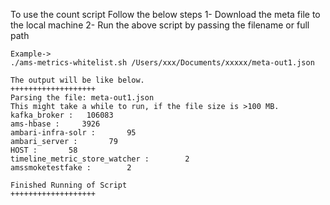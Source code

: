 To use the count script Follow the below steps
1- Download the meta file to the local machine
2- Run the above script by passing the filename or full path
	
	Example->
	./ams-metrics-whitelist.sh /Users/xxx/Documents/xxxxx/meta-out1.json 

	The output will be like below.
	+++++++++++++++++++
	Parsing the file: meta-out1.json
	This might take a while to run, if the file size is >100 MB.
 	kafka_broker :   106083 
 	ams-hbase :     3926 
 	ambari-infra-solr :       95 
 	ambari_server :       79 
 	HOST :       58 
 	timeline_metric_store_watcher :        2 
 	amssmoketestfake :        2 

	Finished Running of Script
	+++++++++++++++++++
